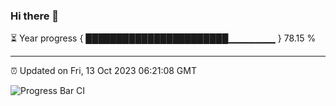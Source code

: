 ### Hi there 👋

⏳ Year progress { ███████████████████████▁▁▁▁▁▁▁ } 78.15 %

---

⏰ Updated on Fri, 13 Oct 2023 06:21:08 GMT

![Progress Bar CI](https://github.com/liununu/liununu/workflows/Progress%20Bar%20CI/badge.svg)
